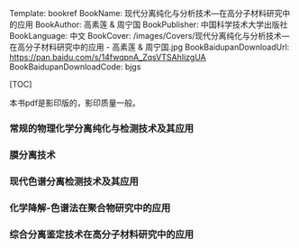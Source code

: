 Template: bookref
BookName: 现代分离纯化与分析技术—在高分子材料研究中的应用
BookAuthor: 高素莲 & 周宁国
BookPublisher: 中国科学技术大学出版社
BookLanguage: 中文
BookCover: /images/Covers/现代分离纯化与分析技术—在高分子材料研究中的应用 - 高素莲 & 周宁国.jpg
BookBaidupanDownloadUrl: https://pan.baidu.com/s/14fwqpnA_ZqsVTSAhIizgUA 
BookBaidupanDownloadCode: bjgs

[TOC]

本书pdf是影印版的，影印质量一般。

### 常规的物理化学分离纯化与检测技术及其应用

### 膜分离技术

### 现代色谱分离检测技术及其应用

### 化学降解-色谱法在聚合物研究中的应用

### 综合分离鉴定技术在高分子材料研究中的应用

